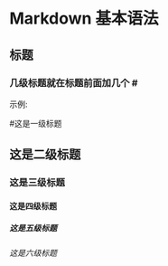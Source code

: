 # Markdown 基本语法
## 标题
### 几级标题就在标题前面加几个 # <br>
示例: <br>

 #这是一级标题  
 ## 这是二级标题 
 ### 这是三级标题 
 #### 这是四级标题 
 ##### 这是五级标题 
 ###### 这是六级标题

